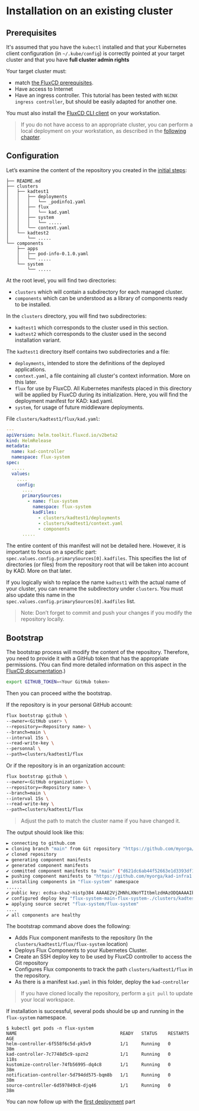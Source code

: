 # Installation on an existing cluster

## Prerequisites

It's assumed that you have the `kubectl` installed and that your Kubernetes client configuration (in `~/.kube/config`) 
is correctly pointed at your target cluster and that you have **full cluster admin rights**

Your target cluster must:

- match [the FluxCD prerequisites](https://fluxcd.io/flux/installation/#prerequisites).
- Have access to Internet
- Have an ingress controller. This tutorial has been tested with `NGINX ingress controller`, but should be 
easily adapted for another one.

You must also install the [FluxCD CLI client](https://fluxcd.io/flux/installation/#install-the-flux-cli) on your workstation.

> If you do not have access to an appropriate cluster, you can perform a local deployment on your workstation, as described in the [following chapter](./10-kind.md).

## Configuration 

Let’s examine the content of the repository you created in the [initial steps](initial-steps.md):

```
├── README.md
├── clusters
│   ├── kadtest1
│   │   ├── deployments
│   │   │   └── _podinfo1.yaml
│   │   ├── flux
│   │   │   └── kad.yaml
│   │   ├── system
│   │   │   └── .....
│   │   └── context.yaml
│   └── kadtest2
│       └── .....
└── components
    ├── apps
    │   ├── pod-info-0.1.0.yaml
    │   └── .....
    └── system
        └── .....
```

At the root level, you will find two directories:

- `clusters` which will contain a subdirectory for each managed cluster.
- `components` which can be understood as a library of components ready to be installed.

In the `clusters` directory, you will find two subdirectories:

- `kadtest1` which corresponds to the cluster used in this section.
- `kadtest2` which corresponds to the cluster used in the second installation variant.

The `kadtest1` directory itself contains two subdirectories and a file:

- `deployments`, intended to store the definitions of the deployed applications.
- `context.yaml`, a file containing all cluster's context information. More on this later.
- `flux` for use by FluxCD. All Kubernetes manifests placed in this directory will be applied by FluxCD during its 
  initialization. Here, you will find the deployment manifest for KAD: kad.yaml.
- `system`, for usage of future middleware deployments.

File `clusters/kadtest1/flux/kad.yaml`:

``` yaml
--- 
apiVersion: helm.toolkit.fluxcd.io/v2beta2
kind: HelmRelease
metadata:
  name: kad-controller
  namespace: flux-system
spec:
  .....
  values:
    ....
    config:
      ....
      primarySources:
        - name: flux-system
          namespace: flux-system
          kadFiles:
            - clusters/kadtest1/deployments
            - clusters/kadtest1/context.yaml
            - components
      .....
```

The entire content of this manifest will not be detailed here. However, it is important to focus on a specific part: 
`spec.values.config.primarySources[0].kadfiles`. This specifies the list of directories (or files) from the repository 
root that will be taken into account by KAD. More on that later.

If you logically wish to replace the name `kadtest1` with the actual name of your cluster, you can rename the 
subdirectory under `clusters`. You must also update this name in the `spec.values.config.primarySources[0].kadfiles` list.

> Note: Don’t forget to commit and push your changes if you modify the repository locally.

## Bootstrap

The bootstrap process will modify the content of the repository. Therefore, you need to provide it with a GitHub token 
that has the appropriate permissions. (You can find more detailed information on this aspect in the [FluxCD documentation](https://fluxcd.io/flux/installation/bootstrap/github/#github-pat).)

``` bash
export GITHUB_TOKEN=<Your GitHub token>
```

Then you can proceed withe the bootstrap.

If the repository is in your personal GitHub account:

``` bash
flux bootstrap github \
--owner=<GitHub user> \
--repository=<Repository name> \
--branch=main \
--interval 15s \
--read-write-key \
--personnal \
--path=clusters/kadtest1/flux
```

Or if the repository is in an organization account:

``` bash
flux bootstrap github \
--owner=<GitHub organization> \
--repository=<Repository name> \
--branch=main \
--interval 15s \
--read-write-key \
--path=clusters/kadtest1/flux
```

> Adjust the path to match the cluster name if you have changed it.

The output should look like this:

``` bash
► connecting to github.com
► cloning branch "main" from Git repository "https://github.com/myorga/kad-infra1.git"
✔ cloned repository
► generating component manifests
✔ generated component manifests
✔ committed component manifests to "main" ("d621dc6ab44f52663e1d3393df18ae14192b1888")
► pushing component manifests to "https://github.com/myorga/kad-infra1.git"
► installing components in "flux-system" namespace
......
✔ public key: ecdsa-sha2-nistp384 AAAAE2VjZHNhLXNoYTItbmlzdHAzODQAAAAIbmlzdHAzODQAAABhBHfD5hEc7Ciyth7ZB7t66dukywWFff8hakJki/C5Kf8wOOqKrO9WsOQGblRNXGmfBEtgkOrFmchIeYRLYY4CK8VjOH5rJLZK7/TziP9xM3ljUCByzgd/x28o9598Tku7gg==
✔ configured deploy key "flux-system-main-flux-system-./clusters/kadtest1/flux" for "https://github.com/kubotal/kad-infra-doc"
► applying source secret "flux-system/flux-system"
....
✔ all components are healthy

```

The bootstrap command above does the following:

- Adds Flux component manifests to the repository (In the `clusters/kadtest1/flux/flux-system` location)
- Deploys Flux Components to your Kubernetes Cluster.
- Create an SSH deploy key to be used by FluxCD controller to access the Git repository 
- Configures Flux components to track the path `clusters/kadtest1/flux` in the repository.
- As there is a manifest `kad.yaml` in this folder, deploy the `kad-controller`


> If you have cloned locally the repository, perform a `git pull` to update your local workspace.


If installation is successful, several pods should be up and running in the `flux-system` namespace.

``` shell
$ kubectl get pods -n flux-system
NAME                                       READY   STATUS    RESTARTS   AGE
helm-controller-6f558f6c5d-pk5v9           1/1     Running   0          38m
kad-controller-7c7748d5c9-spzn2            1/1     Running   0          118s
kustomize-controller-74fb56995-dq4c8       1/1     Running   0          38m
notification-controller-5d794dd575-bqm8b   1/1     Running   0          38m
source-controller-6d597849c8-djq46         1/1     Running   0          38m

```

You can now follow up with the [first deployment](./15-a-first-deployment.md) part

